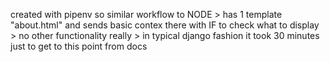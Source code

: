 created with pipenv so similar workflow to NODE > has 1 template "about.html" and sends basic contex there with IF to check what to display > no other functionality really > in typical django fashion it took 30 minutes just to get to this point from docs